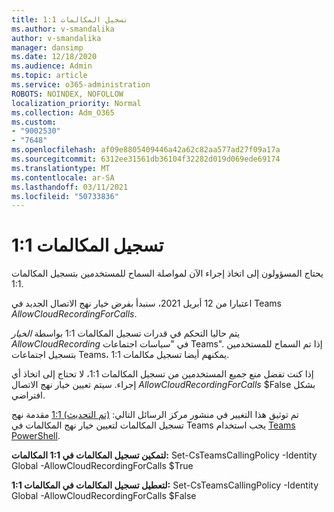 ```yaml
---
title: تسجيل المكالمات 1:1
ms.author: v-smandalika
author: v-smandalika
manager: dansimp
ms.date: 12/18/2020
ms.audience: Admin
ms.topic: article
ms.service: o365-administration
ROBOTS: NOINDEX, NOFOLLOW
localization_priority: Normal
ms.collection: Adm_O365
ms.custom:
- "9002530"
- "7648"
ms.openlocfilehash: af09e8805409446a42a62c82aa577ad27f09a17a
ms.sourcegitcommit: 6312ee31561db36104f32282d019d069ede69174
ms.translationtype: MT
ms.contentlocale: ar-SA
ms.lasthandoff: 03/11/2021
ms.locfileid: "50733836"
---
```

# <a name="11-call-recording"></a>تسجيل المكالمات 1:1

يحتاج المسؤولون إلى اتخاذ إجراء الآن لمواصلة السماح للمستخدمين بتسجيل المكالمات 1:1.
 
اعتبارا من 12 أبريل 2021، سنبدأ بفرض خيار نهج الاتصال الجديد في Teams *AllowCloudRecordingForCalls*. 

يتم حاليا التحكم في قدرات تسجيل المكالمات 1:1 بواسطة *الخيار AllowCloudRecording* في "سياسات اجتماعات Teams". إذا تم السماح للمستخدمين بتسجيل اجتماعات Teams، يمكنهم أيضا تسجيل مكالمات 1:1.

إذا كنت تفضل منع جميع المستخدمين من تسجيل المكالمات 1:1، لا تحتاج إلى اتخاذ أي إجراء. سيتم تعيين خيار نهج الاتصال *AllowCloudRecordingForCalls* $False بشكل افتراضي.

تم توثيق هذا التغيير في منشور مركز الرسائل التالي: [(تم التحديث) 1:1](https://portal.microsoft.com/Adminportal/Home?ref=MessageCenter/:/messages/MC238796) مقدمة نهج تسجيل المكالمات لتعيين خيار نهج المكالمات في Teams يجب استخدام [Teams PowerShell](https://docs.microsoft.com/microsoftteams/teams-powershell-install).

**لتمكين تسجيل المكالمات في 1:1 المكالمات:** Set-CsTeamsCallingPolicy -Identity Global -AllowCloudRecordingForCalls $True

**لتعطيل تسجيل المكالمات في المكالمات 1:1:** Set-CsTeamsCallingPolicy -Identity Global -AllowCloudRecordingForCalls $False

